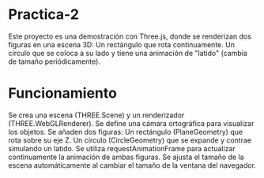 # Practica-2
Este proyecto es una demostración con Three.js, donde se renderizan dos figuras en una escena 3D:
Un rectángulo que rota continuamente.
Un círculo que se coloca a su lado y tiene una animación de "latido" (cambia de tamaño periódicamente).

# Funcionamiento
Se crea una escena (THREE.Scene) y un renderizador (THREE.WebGLRenderer).
Se define una cámara ortográfica para visualizar los objetos.
Se añaden dos figuras:
Un rectángulo (PlaneGeometry) que rota sobre su eje Z.
Un círculo (CircleGeometry) que se expande y contrae simulando un latido.
Se utiliza requestAnimationFrame para actualizar continuamente la animación de ambas figuras.
Se ajusta el tamaño de la escena automáticamente al cambiar el tamaño de la ventana del navegador.
